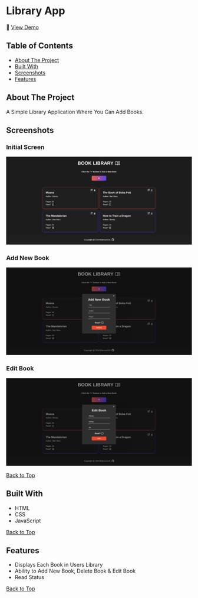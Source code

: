 # Library App

🔗 [View Demo](https://eternum101.github.io/library-app/)

## Table of Contents
- [About The Project](#about-the-project)
- [Built With](#built-with)
- [Screenshots](#screenshots)
- [Features](#features)

## About The Project
A Simple Library Application Where You Can Add Books.

## Screenshots

### Initial Screen
![](screenshots/initial-screen-library.png)

### Add New Book
![](screenshots/add-book-library.png)

### Edit Book
![](screenshots/edit-book-library.png)

[Back to Top](#library-app)

## Built With
- HTML
- CSS
- JavaScript

[Back to Top](#library-app)

## Features

- Displays Each Book in Users Library
- Ability to Add New Book, Delete Book & Edit Book
- Read Status

[Back to Top](#library-app)
